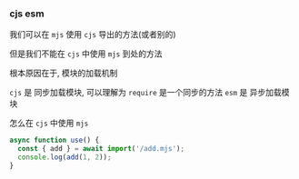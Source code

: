 ### cjs esm

我们可以在 `mjs` 使用 `cjs` 导出的方法(或者别的)

但是我们不能在 `cjs` 中使用 `mjs` 到处的方法

根本原因在于, 模块的加载机制

`cjs` 是 同步加载模块, 可以理解为 `require` 是一个同步的方法
`esm` 是 异步加载模块

怎么在 `cjs` 中使用 `mjs`

```javascript
async function use() {
  const { add } = await import('/add.mjs');
  console.log(add(1, 2));
}
```

